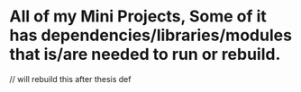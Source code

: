 # All of my Mini Projects, Some of it has dependencies/libraries/modules that is/are needed to run or rebuild.

// will rebuild this after thesis def

